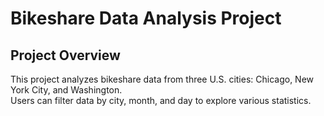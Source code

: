 # Bikeshare Data Analysis Project

## Project Overview
This project analyzes bikeshare data from three U.S. cities: Chicago, New York City, and Washington.  
Users can filter data by city, month, and day to explore various statistics.